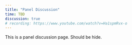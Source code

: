 ```yaml
---
title: "Panel Discussion"
time: TBD
discussion: true
# recording: https://www.youtube.com/watch?v=Ha1spmRvx-o
---
```


This is a panel discussion page. Should be hide.
